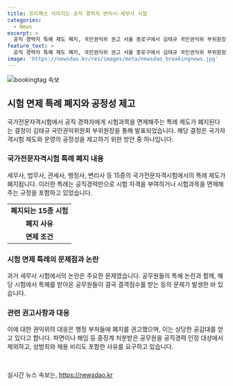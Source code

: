 ```yaml
---
title: 프리패스 사라지는 공직 경력자 변리사·세무사 시험
categories:
  - News
excerpt: >
  공직 경력자 특혜 제도 폐지, 국민권익위 권고 서울 종로구에서 김태규 국민권익위 부위원장이 국가전문자격시험의 공정성 제고를 위한 방안으로 시험 면제 특례 제도를 폐지하는 권고를 하였다. 보도에 따르면, 이 같은 권고는 기획재정부와 고용노동부 등에 전해졌으며, 공직 경력만으로 시험 자격을 부여하는 특례가 법무사, 세무사, 관세사 등 15종의 자격시험에서 폐지될 예정이다. 또한, 권익위는 공직경력 인정 대상에서 파면이나 해임 등 중징계를 받은 공무원을 제외하고, 공직에서 퇴임한 경우에는 일정 기간 동안 다시 수임을 제한하는 근거 규정을 신설할 것을 권고하였다.
feature_text: >
  공직 경력자 특혜 제도 폐지, 국민권익위 권고 서울 종로구에서 김태규 국민권익위 부위원장이 국가전문자격시험의 공정성 제고를 위한 방안으로 시험 면제 특례 제도를 폐지하는 권고를 하였다. 보도에 따르면, 이 같은 권고는 기획재정부와 고용노동부 등에 전해졌으며, 공직 경력만으로 시험 자격을 부여하는 특례가 법무사, 세무사, 관세사 등 15종의 자격시험에서 폐지될 예정이다. 또한, 권익위는 공직경력 인정 대상에서 파면이나 해임 등 중징계를 받은 공무원을 제외하고, 공직에서 퇴임한 경우에는 일정 기간 동안 다시 수임을 제한하는 근거 규정을 신설할 것을 권고하였다.
image: 'https://newsdao.kr/res/images/meta/newsdao_breakingnews.jpg'
---
```


<p><img src="https://newsdao.kr/res/images/meta/newsdao_breakingnews.jpg" alt="bookingtag 속보" /></p>

<h2 data-ke-size="size26">시험 면제 특례 폐지와 공정성 제고</h2>

<p data-ke-size="size16">국가전문자격시험에서 공직 경력자에게 시험과목을 면제해주는 특례 제도가 폐지된다는 결정이 김태규 국민권익위원회 부위원장을 통해 발표되었습니다. 해당 결정은 국가자격시험 제도와 운영의 공정성을 제고하기 위한 방안 중 하나입니다.</p>

<h3 data-ke-size="size24">국가전문자격시험 특례 폐지 내용</h3>

<p data-ke-size="size16">세무사, 법무사, 관세사, 행정사, 변리사 등 15종의 국가전문자격시험에서의 특례 제도가 폐지됩니다. 이러한 특례는 공직경력만으로 시험 자격을 부여하거나 시험과목을 면제해주는 규정을 포함하고 있었습니다.</p>

<table>
    <tr>
        <td style="text-align: center; height: 17px;"><b>폐지되는 15종 시험</b></td>
    </tr>
    <tr>
        <td style="text-align: center; height: 17px;"><b>폐지 사유</b></td>
    </tr>
    <tr>
        <td style="text-align: center; height: 17px;"><b>면제 조건</b></td>
    </tr>
</table>

<h3 data-ke-size="size24">시험 면제 특례의 문제점과 논란</h3>

<p data-ke-size="size16">과거 세무사 시험에서의 논란은 주요한 문제였습니다. 공무원들의 특혜 논란과 함께, 해당 시험에서 특혜를 받아온 공무원들이 결국 결격점수를 받는 등의 문제가 발생한 바 있습니다.</p>

<h3 data-ke-size="size24">관련 권고사항과 대응</h3>

<p data-ke-size="size16">이에 대한 권익위의 대응은 행정 부처들에 폐지를 권고했으며, 이는 상당한 공감대를 얻고 있다고 합니다. 파면이나 해임 등 중징계 처분받은 공무원을 공직경력 인정 대상에서 제외하고, 성범죄와 채용 비리도 포함한 사유를 요구하고 있습니다.</p>

<p data-ke-size="size16">&nbsp;</p>
실시간 뉴스 속보는, <a href="https://newsdao.kr" rel="dofollow">https://newsdao.kr</a>


